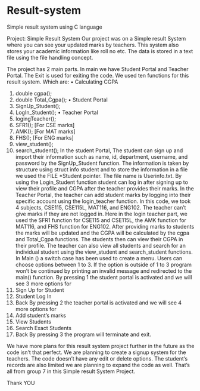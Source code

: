 # Result-system
Simple result system using C language

Project: Simple Result System
Our project was on a Simple result System where you can see your updated marks by teachers. This system also stores your academic information like roll no etc. The data is stored in a text file using the file handling concept. 

The project has 2 main parts. In main we have Student Portal and Teacher Portal. The Exit is used for exiting the code.
We used ten functions for this result system. Which are:
•	Calculating CGPA
1.	double cgpa();
2.	double Total_Cgpa();
•	Student Portal
1.	SignUp_Student();
2.	LogIn_Student();
•	Teacher Portal
1.	logingTeacher();
2.	SFR1(); [For CSE marks]
3.	AMK(); [For MAT marks]
4.	FHS(); [For ENG marks]
5.	view_student();
6.	search_student();
In the student Portal, The student can sign up and import their information such as name, id, department, username, and password by the SignUp_Student function. The information is taken by structure using struct info student and to store the information in a file we used the FILE *Student pointer. The file name is Userinfo.txt. By using the Login_Student function student can log in after signing up to view their profile and CGPA after the teacher provides their marks.
In the Teacher Portal, the teacher can add student marks by logging into their specific account using the login_teacher function. In this code, we took 4 subjects, CSE115, CSE115L, MAT116, and ENG102. The teacher can’t give marks if they are not logged in. Here in the login teacher part, we used the SFR1 function for CSE115 and CSE115L, the AMK function for MAT116, and FHS function for ENG102. After providing marks to students the marks will be updated and the CGPA will be calculated by the cgpa and Total_Cgpa functions. The students then can view their CGPA in their profile. The teacher can also view all students and search for an individual student using the view_student and search_student functions.
In Main () a switch case has been used to create a menu. Users can choose options between 1 to 3. If the option is outside of 1 to 3 program won’t be continued by printing an invalid message and redirected to the main() function.
By pressing 1 the student portal is activated and we will see 3 more options for
1.	Sign Up for Student
2.	Student Log In
3.	Back
By pressing 2 the teacher portal is activated and we will see 4 more options for
1.	Add student’s marks
2.	View Students
3.	Search Exact Students
4.	Back
By pressing 3 the program will terminate and exit.

We have more plans for this result system project further in the future as the code isn’t that perfect. We are planning to create a signup system for the teachers. The code doesn’t have any edit or delete options. The student’s records are also limited we are planning to expand the code as well. That’s all from group 7 in this Simple result System Project.

Thank YOU

